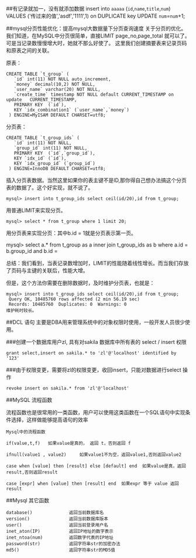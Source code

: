 ##有记录就加一，没有就添加数据
	insert into `aaaaa` (`id`,`name`,`title`,`num`) VALUES ('传过来的值','asdf','1111',1) 
	on DUPLICATE key UPDATE `num`=`num`+1;	

##mysql分页性能优化：提高mysql大数据量下分页查询速度
	关于分页的优化。
	我们知道，在MySQL中分页很简单，直接LIMIT page_no,page_total 就可以了。
	可是当记录数慢慢增大时，她就不那么好使了。
	这里我们创建摘要表来记录页码和原表之间的关联。

原表：

	CREATE TABLE `t_group` (
	   `id` int(11) NOT NULL auto_increment,
	   `money` decimal(10,2) NOT NULL,
	   `user_name` varchar(20) NOT NULL,
	   `create_time` timestamp NOT NULL default CURRENT_TIMESTAMP on update   CURRENT_TIMESTAMP,
	   PRIMARY KEY  (`id`),
	   KEY `idx_combination1` (`user_name`,`money`)
	 ) ENGINE=MyISAM DEFAULT CHARSET=utf8;

分页表：

	CREATE TABLE `t_group_ids` (
	   `id` int(11) NOT NULL,
	   `group_id` int(11) NOT NULL,
	   PRIMARY KEY  (`id`,`group_id`),
	   KEY `idx_id` (`id`),
	   KEY `idx_group_id` (`group_id`)
	 ) ENGINE=InnoDB DEFAULT CHARSET=utf8;


插入分页表数据。当然这里如果你的表主键不是ID,那你得自己想办法搞这个分页表的数据了。这个好实现，就不说了。

	mysql> insert into t_group_ids select ceil(id/20),id from t_group;

用普通LIMIT来实现分页。

	mysql> select * from t_group where 1 limit 20;

用分页表来实现分页：其中b.id = 1就是分页表示第一页。

mysql> select a.* from t_group as a inner join t_group_ids as b where a.id = b.group_id and b.id =


总结：我们看到，当表记录数增加时，LIMIT的性能随着线性增长。而当我们存放了页码与主键的关联后，性能大增。

但是，这个方法你需要在删除数据时，及时维护分页表，也就是：

	mysql> insert into t_group_ids select ceil(id/20),id from t_group;
	 Query OK, 10485760 rows affected (2 min 56.19 sec)
	 Records: 10485760  Duplicates: 0  Warnings: 0
	维护耗时较长。

##DCL 语句
	主要是DBA用来管理系统中的对象权限时使用，一般开发人员很少使用。

###创建一个数据库用户zl, 具有对sakila 数据库中所有表的 select / insert 权限

	grant select,insert on sakila.* to 'zl'@'localhost' identified by '123'

###由于权限变更，需要将zl的权限变更，收回insert，只能对数据进行select 操作
	
	revoke insert on sakila.* from 'zl'@'localhost'


##MySQL 流程函数

流程函数也是很常用的一类函数，用户可以使用这类函数在一个SQL语句中实现条件选择，这样做能够提高语句的效率

	Mysql中的流程函数
	
	if(value,t,f) 	如果value是真的， 返回 t，否则返回 f

	ifnull(value1 , value2)		如果value1不为空，返回value1,否则返回value2
	
	case when [value] then [result] else [default] end  如果value是真，返回result,否则返回result

	case [expr] when [value] then [result] end  如果expr 等于 value 返回result

##Mysql 其它函数
	
	database()				返回当前数据库名
	version()				返回当前数据库版本
	user()					返回当前登录用户名
	inet_aton(IP)			返回IP地址的数字表示
	inet_ntoa(num)          返回数字代表的IP地址
	password(str)			返回字符串str的加密办法
	md5()					返回字符串str的MD5值
	



